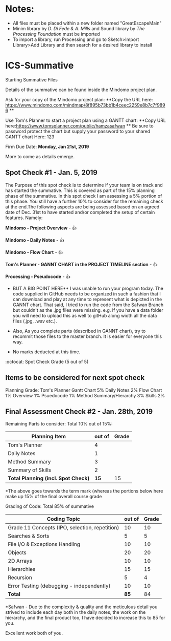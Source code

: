 # Notes:
- All files must be placed within a new folder named "GreatEscapeMain"
- Minim library by *D. Di Fede & A. Mills* and Sound library by *The Processing Foundation* must be imported 
- To import a library, run Processing and go to Sketch>Import Library>Add Library and then search for a desired library to install


# ICS-Summative
Starting Summative Files

Details of the summative can be found inside the Mindomo project plan.

Ask for your copy of the Mindomo project plan:  **Copy the URL here: https://www.mindomo.com/mindmap/8f895b73bb1b4ceec2259e8b7c7f9896 **

Use Tom's Planner to start a project plan using a GANTT chart: **Copy URL here:https://www.tomsplanner.com/public/hamzasafwan **
Be sure to password protect the chart but supply your password to your shared GANTT chart Here: 123

Firm Due Date: **Monday, Jan 21st, 2019**

More to come as details emerge.

Spot Check #1 - Jan. 5, 2019 
------------------------

The Purpose of this spot check is to determine if your team is on track and has started the summative. This is covered as part of the 15% planning phase of the summative. In this spot check I am assessing a 5% portion of this phase. You still have a further 10% to consider for the remaining check at the end.The following aspects are being assessed based on an agreed date of Dec. 31st to have started and/or completed the setup of certain features. Namely:

**Mindomo - Project Overview** - :+1: 

**Mindomo - Daily Notes** - :+1: 

**Mindomo - Flow Chart** - :+1:

**Tom's Planner - GANNT CHART in the PROJECT TIMELINE section** - :+1:

**Processing - Pseudocode** - :+1:  

* BUT A BIG POINT HERE** I was unable to run your program today. The code supplied in GitHub needs to be organized in such a fashion that I can download and play at any time to represent what is depicted in the GANNT chart.  That said, I tried to run the code from the Safwan Branch but couldn't as the .jpg files were missing.  e.g. If you have a data folder you will need to upload this as well to gitHub along wioth all the data files (.jpg, .wav etc.).

* Also, As you complete parts (described in GANNT chart), try to recommit those files to the master branch.  It is easier for everyone this way.

* No marks deducted at this time.

:octocat: Spot Check Grade (5 out of 5)

Items to be considered for next spot check
-------------------------
Planning Grade:
Tom's Planner Gantt Chart 5%
Daily Notes 2%
Flow Chart 1%
Overview 1%
Psuedocode 1%
Method Summary/Hierarchy 3%
Skills 2%

Final Assessment Check #2 - Jan. 28th, 2019 
------------------------
Remaining Parts to consider: Total 10% out of 15%:

Planning Item | out of | Grade
------|----------|-------
Tom's Planner | 4 |
Daily Notes | 1 | 
Method Summary | 3 |
Summary of Skills | 2 | 
**Total Planning (incl. Spot Check)** | **15** | 15

*The above goes towards the term mark (whereas the portions below here make up 15% of the final overall course grade


Grading of Code: Total 85% of summative

Coding Topic | out of | Grade
-------|--------|--------
Grade 11 Concepts (IPO, selection, repetition) | 10 | 10
Searches & Sorts | 5 | 5
File I/O & Exceptions Handling | 10 | 10
Objects | 20 | 20
2D Arrays | 10 | 10
Hierarchies | 15 | 15
Recursion | 5 | 4
Error Testing (debugging - independently) | 10 | 10 
**Total** | **85** | 84

*Safwan - Due to the complexity & quality and the meticulous detail you strived to include each day both in the daily notes, the work on the hierarchy, and the final product too, I have decided to increase this to 85 for you.

Excellent work both of you.





